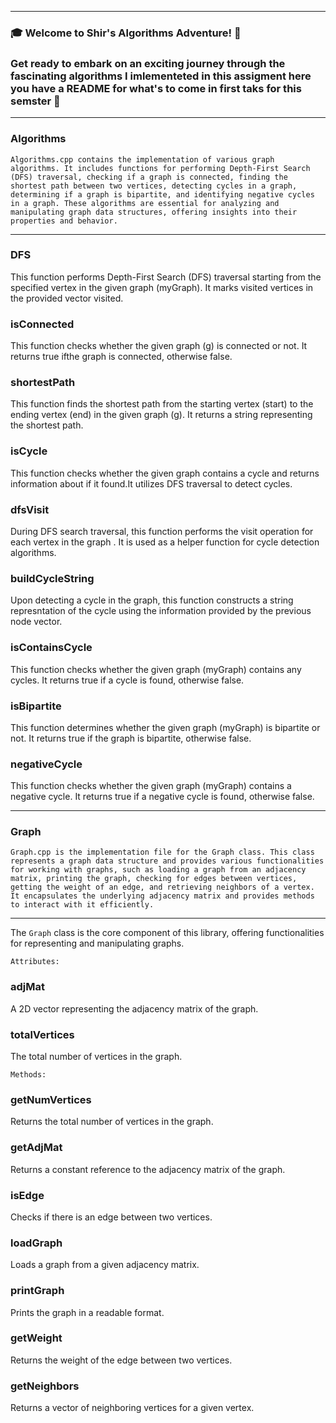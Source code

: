 ***
### 🎓 Welcome to Shir's Algorithms Adventure! 🚀

### Get ready to embark on an exciting journey through the fascinating algorithms I imlementeted in this assigment here you have a README for what's to come in first taks for this semster 🌟 ###

***
### Algorithms ### 

`Algorithms.cpp contains the implementation of various graph algorithms. It includes functions for performing Depth-First Search (DFS) traversal, checking if a graph is connected, finding the shortest path between two vertices, detecting cycles in a graph, determining if a graph is bipartite, and identifying negative cycles in a graph. These algorithms are essential for analyzing and manipulating graph data structures, offering insights into their properties and behavior.`
*** 




### DFS
This function performs Depth-First Search (DFS) traversal starting from the specified vertex in the given graph (myGraph). It marks visited vertices in the provided vector visited.

 ### isConnected

This function checks whether the given graph (g) is connected or not. It returns true ifthe graph is connected, otherwise false.

### shortestPath
This function finds the shortest path from the starting vertex (start) to the ending vertex (end) in the given graph (g). It returns a string representing the shortest path.

### isCycle
This function checks whether the given graph contains a cycle and returns information about if it found.It utilizes DFS traversal to detect cycles.

### dfsVisit
During DFS search traversal, this function performs the visit operation for each vertex in the graph . It is used as a helper function for cycle detection algorithms.

### buildCycleString
Upon detecting a cycle in the graph, this function constructs a string represntation of the cycle using the information provided by the previous node vector.
### isContainsCycle
This function checks whether the given graph (myGraph) contains any cycles. It returns true if a cycle is found, otherwise false.

### isBipartite
This function determines whether the given graph (myGraph) is bipartite or not. It returns true if the graph is bipartite, otherwise false.

### negativeCycle
This function checks whether the given graph (myGraph) contains a negative cycle. It returns true if a negative cycle is found, otherwise false.


***
### Graph ### 


`Graph.cpp is the implementation file for the Graph class. This class represents a graph data structure and provides various functionalities for working with graphs, such as loading a graph from an adjacency matrix, printing the graph, checking for edges between vertices, getting the weight of an edge, and retrieving neighbors of a vertex. It encapsulates the underlying adjacency matrix and provides methods to interact with it efficiently.`
***


The `Graph` class is the core component of this library, offering functionalities for representing and manipulating graphs.

`Attributes:`
### adjMat
 A 2D vector representing the adjacency matrix of the graph.
### totalVertices
 The total number of vertices in the graph.

`Methods:`
### getNumVertices
Returns the total number of vertices in the graph.
### getAdjMat
Returns a constant reference to the adjacency matrix of the graph.
### isEdge
Checks if there is an edge between two vertices.
### loadGraph
Loads a graph from a given adjacency matrix.
### printGraph
Prints the graph in a readable format.
### getWeight
Returns the weight of the edge between two vertices.
### getNeighbors
 Returns a vector of neighboring vertices for a given vertex.